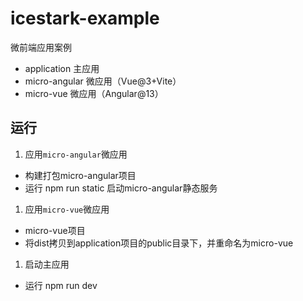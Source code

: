 # icestark-example

微前端应用案例


- application 主应用
- micro-angular 微应用（Vue@3+Vite）
- micro-vue 微应用（Angular@13）

## 运行

1. 应用`micro-angular`微应用

- 构建打包micro-angular项目
- 运行 npm run static 启动micro-angular静态服务

1. 应用`micro-vue`微应用

- micro-vue项目
- 将dist拷贝到application项目的public目录下，并重命名为micro-vue

1. 启动主应用

- 运行 npm run dev
